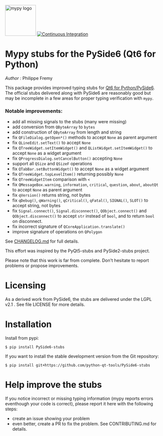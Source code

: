 <img src="http://mypy-lang.org/static/mypy_light.svg" alt="mypy logo" width="100px"/>  [![Continuous Integration](https://github.com/python-qt-tools/PySide6-stubs/actions/workflows/ci.yml/badge.svg)](https://github.com/python-qt-tools/PySide6-stubs/actions/workflows/ci.yml)


# Mypy stubs for the PySide6 (Qt6 for Python)

*Author :* Philippe Fremy

This package provides improved typing stubs for [Qt6 for Python/PySide6](https://pypi.org/project/PySide6/). The 
official stubs delivered along with PySide6 are reasonably good but may be incomplete in a few areas
for proper typing verification with `mypy`.

### Notable improvements:
* add all missing signals to the stubs (many were missing)
* add conversion from `QByteArray` to `bytes`
* add construction of `QByteArray` from length and string
* fix `QFileDialog.getOpen*()` methods to accept `None` as parent argument
* fix `QLineEdit.setText()` to accept `None`
* fix `QTreeWidget.setItemWidget()` and `QListWidget.setItemWidget()` to accept `None` as a widget argument
* fix `QProgressDialog.setCancelButton()` accepting `None`
* support all `QSize` and `QSizeF` operations
* fix `QTabBar.setButtonWidget()` to accept `None` as a widget argument
* fix `QTreeWidget.topLevelItem()` returning possibly `None`
* fix `QTreeWidgetItem` comparison with `<`
* fix `QMessageBox.warning`, `information`, `critical`, `question`, `about`, `aboutQt` to accept `None` as parent argument
* fix `qVersion()` returns string, not bytes
* fix `qDebug()`, `qWarning()`, `qCritical()`, `qFatal()`, `SIGNAL()`, `SLOT()` to accept string, not bytes
* fix `Signal.connect()`, `Signal.disconnect()`, `QObject.connect()` and `QObject.disconnect()` to accept `str` instead
  of `bool`, and to return `bool` on disconnect.
* fix incorrect signature of `QCoreApplication.translate()`
* improve signature of operations on `QPolygon`


See [CHANGELOG.md](CHANGELOG.md) for full details.

This effort was inspired by the PyQt5-stubs and PySide2-stubs project.

Please note that this work is far from complete. Don't hesitate to report problems or propose improvements.


# Licensing
As a derived work from PySide6, the stubs are delivered under the LGPL v2.1 . See file LICENSE for more details.


# Installation

Install from pypi:

    $ pip install PySide6-stubs


If you want to install the stable development version from the Git repository:

    $ pip install git+https://github.com/python-qt-tools/PySide6-stubs


# Help improve the stubs

If you notice incorrect or missing typing information (mypy reports errors eventhough your code is correct), please report it
here with the following steps:

* create an issue showing your problem
* even better, create a PR to fix the problem. See CONTRIBUTING.md for details.


